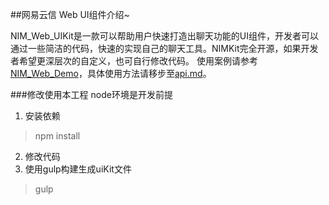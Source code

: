 ##网易云信 Web UI组件介绍~

NIM_Web_UIKit是一款可以帮助用户快速打造出聊天功能的UI组件，开发者可以通过一些简洁的代码，快速的实现自己的聊天工具。NIMKit完全开源，如果开发者希望更深层次的自定义，也可自行修改代码。
使用案例请参考[NIM_Web_Demo](https://github.com/netease-im/NIM_Web_Demo)，具体使用方法请移步至[api.md](https://github.com/netease-im/NIM_Web_UIKit/blob/master/api.md)。

###修改使用本工程
node环境是开发前提

1. 安装依赖 

> npm install

2.	修改代码
3.	使用gulp构建生成uiKit文件

> gulp


